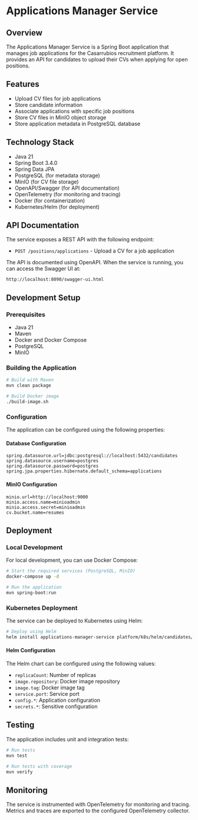 # Applications Manager Service

## Overview
The Applications Manager Service is a Spring Boot application that manages job applications for the Casarrubios recruitment platform. It provides an API for candidates to upload their CVs when applying for open positions.

## Features
- Upload CV files for job applications
- Store candidate information
- Associate applications with specific job positions
- Store CV files in MinIO object storage
- Store application metadata in PostgreSQL database

## Technology Stack
- Java 21
- Spring Boot 3.4.0
- Spring Data JPA
- PostgreSQL (for metadata storage)
- MinIO (for CV file storage)
- OpenAPI/Swagger (for API documentation)
- OpenTelemetry (for monitoring and tracing)
- Docker (for containerization)
- Kubernetes/Helm (for deployment)

## API Documentation
The service exposes a REST API with the following endpoint:

- `POST /positions/applications` - Upload a CV for a job application

The API is documented using OpenAPI. When the service is running, you can access the Swagger UI at:
```
http://localhost:8090/swagger-ui.html
```

## Development Setup

### Prerequisites
- Java 21
- Maven
- Docker and Docker Compose
- PostgreSQL
- MinIO

### Building the Application
```bash
# Build with Maven
mvn clean package

# Build Docker image
./build-image.sh
```

### Configuration
The application can be configured using the following properties:

#### Database Configuration
```properties
spring.datasource.url=jdbc:postgresql://localhost:5432/candidates
spring.datasource.username=postgres
spring.datasource.password=postgres
spring.jpa.properties.hibernate.default_schema=applications
```

#### MinIO Configuration
```properties
minio.url=http://localhost:9000
minio.access.name=minioadmin
minio.access.secret=minioadmin
cv.bucket.name=resumes
```

## Deployment

### Local Development
For local development, you can use Docker Compose:

```bash
# Start the required services (PostgreSQL, MinIO)
docker-compose up -d

# Run the application
mvn spring-boot:run
```

### Kubernetes Deployment
The service can be deployed to Kubernetes using Helm:

```bash
# Deploy using Helm
helm install applications-manager-service platform/k8s/helm/candidates/applications-manager-service
```

#### Helm Configuration
The Helm chart can be configured using the following values:

- `replicaCount`: Number of replicas
- `image.repository`: Docker image repository
- `image.tag`: Docker image tag
- `service.port`: Service port
- `config.*`: Application configuration
- `secrets.*`: Sensitive configuration

## Testing
The application includes unit and integration tests:

```bash
# Run tests
mvn test

# Run tests with coverage
mvn verify
```

## Monitoring
The service is instrumented with OpenTelemetry for monitoring and tracing. Metrics and traces are exported to the configured OpenTelemetry collector.
